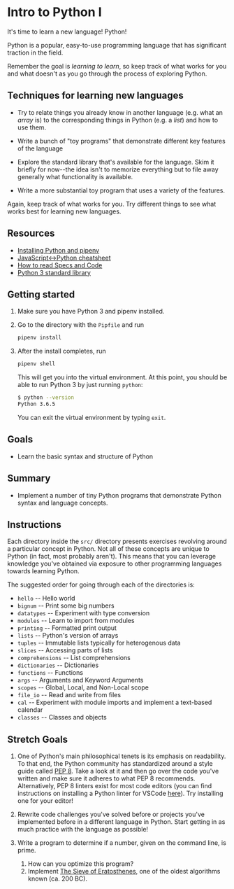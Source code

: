 # Intro to Python I

It's time to learn a new language! Python!

Python is a popular, easy-to-use programming language that has significant
traction in the field.

Remember the goal is _learning to learn_, so keep track of what works for you
and what doesn't as you go through the process of exploring Python.

## Techniques for learning new languages

- Try to relate things you already know in another language (e.g. what an
  _array_ is) to the corresponding things in Python (e.g. a _list_) and how to
  use them.

- Write a bunch of "toy programs" that demonstrate different key features of the
  language

- Explore the standard library that's available for the language. Skim it
  briefly for now--the idea isn't to memorize everything but to file away
  generally what functionality is available.

- Write a more substantial toy program that uses a variety of the features.

Again, keep track of what works for you. Try different things to see what works
best for learning new languages.

## Resources

- [Installing Python and pipenv](https://github.com/LambdaSchool/CS-Wiki/wiki/Installing-Python-3-and-pipenv)
- [JavaScript<->Python cheatsheet](https://github.com/LambdaSchool/CS-Wiki/wiki/Javascript-Python-cheatsheet)
- [How to read Specs and Code](https://github.com/LambdaSchool/CS-Wiki/wiki/How-to-Read-Specifications-and-Code)
- [Python 3 standard library](https://docs.python.org/3.6/library/)

## Getting started

1. Make sure you have Python 3 and pipenv installed.

2. Go to the directory with the `Pipfile` and run

   ```sh
   pipenv install
   ```

3. After the install completes, run

   ```sh
   pipenv shell
   ```

   This will get you into the virtual environment. At this point, you should be
   able to run Python 3 by just running `python`:

   ```sh
   $ python --version
   Python 3.6.5
   ```

   You can exit the virtual environment by typing `exit`.

## Goals

- Learn the basic syntax and structure of Python

## Summary

- Implement a number of tiny Python programs that demonstrate Python syntax and
  language concepts.

## Instructions

Each directory inside the `src/` directory presents exercises revolving around a
particular concept in Python. Not all of these concepts are unique to Python (in
fact, most probably aren't). This means that you can leverage knowledge you've
obtained via exposure to other programming languages towards learning Python.

The suggested order for going through each of the directories is:

- `hello` -- Hello world
- `bignum` -- Print some big numbers
- `datatypes` -- Experiment with type conversion
- `modules` -- Learn to import from modules
- `printing` -- Formatted print output
- `lists` -- Python's version of arrays
- `tuples` -- Immutable lists typically for heterogenous data
- `slices` -- Accessing parts of lists
- `comprehensions` -- List comprehensions
- `dictionaries` -- Dictionaries
- `functions` -- Functions
- `args` -- Arguments and Keyword Arguments
- `scopes` -- Global, Local, and Non-Local scope
- `file_io` -- Read and write from files
- `cal` -- Experiment with module imports and implement a text-based calendar
- `classes` -- Classes and objects

## Stretch Goals

1. One of Python's main philosophical tenets is its emphasis on readability. To
   that end, the Python community has standardized around a style guide called
   [PEP 8](https://www.python.org/dev/peps/pep-0008/). Take a look at it and
   then go over the code you've written and make sure it adheres to what PEP 8
   recommends. Alternatively, PEP 8 linters exist for most code editors (you can
   find instructions on installing a Python linter for VSCode
   [here](https://code.visualstudio.com/docs/python/linting)). Try installing
   one for your editor!

2. Rewrite code challenges you've solved before or projects you've implemented
   before in a different language in Python. Start getting in as much practice
   with the language as possible!

3. Write a program to determine if a number, given on the command line, is prime.

   1. How can you optimize this program?
   2. Implement [The Sieve of
      Eratosthenes](https://en.wikipedia.org/wiki/Sieve_of_Eratosthenes), one
      of the oldest algorithms known (ca. 200 BC).
